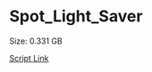 # Spot_Light_Saver

Size: 0.331 GB

[Script Link](https://github.com/liuyal/Archive/blob/master/Python/Utilities/Miscellaneous/spotlight_saver.py)